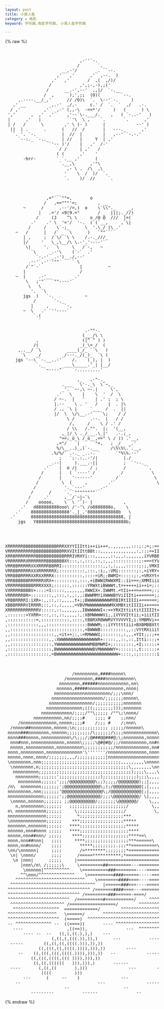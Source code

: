 ```yaml
---
layout: post
title: 小美人鱼
category : 电影
keyword: 字符画,电影字符画, 小美人鱼字符画

---
```

{% raw %}
<pre>


                             ,-''`-. 
                            /       `._ 
                      __,-'/       _.  `--. 
                    ,'   ,'      ,'  ,--.  ) 
                  ,'   ,'       /  ,(  ,/)/ 
                 /           ,',;-,-),;(' 
                /      __.-',--'  ,,|/  `-.__ 
               /  ,      ),',;;  (O)(        `--. 
     ,.----.__/_,'      // /O)\  `.  \--'`-.     ) 
   ,' __         _,.-'  ,/,-     c.' /  `.  `  ,/   .-. 
  / ,'         ,'  _,-' (,,-\  -==*'/     )   (      ) \ 
 ','      ,  ,'  ,'     ,'--`\-.___/.    ,   ( `-..-'   ) 
 |      ,'   |          ``'\  \ ,    `.       `.      ,' 
 | /   /      \        ,' \ )- )      |            --' ) 
  ||  | .      .      (   //  /       |   ---._      ,' 
   `. '. `-.          |  //  |        |   ,--' `-.-.' 
     `--:._ `-.._     | //   |     Y  | ,' 
                 `'-- )'/    |   ,'  /-' 
                     / /     | ,'   / 
                    ( (      ,'    ' 
       -hrr-        ` `.__ ,'      ( 
                     `.__,\      ,'"\ 
                        ,- \ .  /\  ,\ 
                       '    \  /  )/  `. 
                       `.    )/  //     `.


                    _
                ,="` `""=,       o
               /   ,=="""'=;        , __
       ~      /      ,--'/=,)  o    \`\\"._     _,
             |   .='/ <9(9.="       / _  |||;._//)
            /     (J    ^\ \     o_/@ @  ///  |=(
          .'    .' \  '='/  '-.  ( (`__,     ,`\|
         /     /    \`-;_      \  '.\_/ |\_.'   
    ~   /      |   /` _  \      )   `""```
       | ,     ;  /`\/ `\ \    /.-._///_
       |/     '   \_,\__/\ \.-'.'----'`
        \|     '.   \     \   /`-,   ~
          `\     _.-'\    (`-`  .'
            `-.-' _.-')__./,--'
         .--'`,-'`'""`    ` \
        /`"`-`               |          ~
       |                     /
    ~  |     .-'__         .'
        \   ;'"`  `""----'`
         \   \
          '.  `\
       jgs  )   `-.            ~
           /       `-._
          |     ,      `-,
       ~  \   .' `''----`
           `.(
             `

                               .-""-.
                              (___/\ \
            ,                 (|^ ^ ) )
           /(                _)_\=_/  (
     ,..__/ `\          ____(_/_ ` \   ) 
      `\    _/        _/---._/(_)_  `\ (
    jgs '--\ `-.__..-'    /.    (_), |  ) 
            `._        ___\_____.'_| |__/
               `~----"`   `-.........'

                            ,_   ,-"-._
                      .___   \'-._\  \`~,_
                      _'. `~-,\ ~-.|     \',
                    .'   \    |    \  '  /  \
                   / ~-.  |   '    | .' ;  ; \
                   |.--    \ . '   /    |  . |\
                   / ., `\ |     `___  /  .  ||
                   |/  \  \/\__.-'   `\;    / /
                        \ /      .--.  |   / /
                         /,     /    \ / .' /
                        / \\   /."".  |;  '(__,
                      ,_|/_\ ._/___.\_|'   .-.;_,
                     "==;_o_\ /_o__,==" \ / )) .'__,
                    ,="/    |      "=,   ; _/   _.'
                    %/\__..)_,)`-.__     /\%\%\.`.__,
                  .%/%/` .-._ _..-. `      `"%\%.--'
                     ;   `;-.:..-'/|          |./
                 _.--|     ).___.-||          ;  `'--._
               .'    |  o /|     / ;          /        `,
              /      |   ( `----' /          /           \
             /       |    '------'         /`             \
            /         \  (     ,        .'`                \
           /           '._`---'     _.-'                    ;
          /      /     `._`""""""""`                         ;
         /     .'      ,__/`~|~`\                            |
        /    ooooo,    \  \ '`)- |            ,              |
      .'   d888888888ooo\ /'-'\ /o8888888o,    \             |
    .'    888888888888888'._|_.'888888888888b   \            |
  .'      888888888888888888888888888888888888, |            ;
     jgs   Y88888888888888888888888888888888888b;            /




XRRRRRRBBBBBBBBBBBBBRRRXXYYIIItti++ii++=,.,,,,,,,:::;:;=;:==========;;
VRRRRRRRRRRBBBBBBBBBBBRRXVItIIttBBt::,,,,,,,,,,,,,,:,:::=+IIi++=======
XRRBRRRRRRRRBBBBBBBBBBBRRRIVRXYi:::,,,,,,::,,,:,,,,,,,iYVRBBB+++====,:
VRRRRRRRXRRRRRRRBBBBBBBXt:::,:,:::,::,:,,,::::::::::;:===tYV++;=+===;,
VRRBBRRRRRXXXRRRRBBRRI::::::::::::::::,,:,:,,,,:::::;:;,VMXI==;=;=++=:
VRRBBRRRRRXXXRRRRRRX;::::::::::,:::,:i;,:VMi:::::::;:,=iYRY+=:::::=++;
VRRBBBRRRRXXRXXRRRX:::::::::::,::::=iR;;BWMI=:::::;:,=VRXYt+;:;...,=+=
VRRBBBBBBRRRRRRXRX+:::::::::,:::,+iBWWIRWWXMI::ii===;XMMIiii;::,....;=
VRRRRRBBBBBRRRXXXX;::::::,::::::YRWXtiBWWWt,t=+++++ii++i=;:::;::,.....
VXRRRRBBBBV+::::=I:::::,,,,,,,,XWWIX+.IWWMt.=tIi++==+====;:;;::::.....
VRRRRRRBR=::::::::,,:::,:,,:,,:BWWMMYiXWWWBYViIIIti++=====;;;:::;,....
VRBBRRRRI:iXR+:,,::,::,,,,,t+;;BWWWWWWWWWRRBIRtIIIIi+======;;;:=+=....
XBBBRRRRVIRRRR;::,::,:,,,,,=VBVMWWWWWWWWWMXXMBtitIIIIi++======i=,,:,..
XRRRRRRRRRRRRV:::::,::,,,,,,,,IBWWWWWI+:=+YRXIttiititIIIIIt+==ii;,,,::
,:::::::+YXRR=:::,::,::,,,,,:,:XBMWWWWVi;,iVYVVIttii;+iiitIIi+i+=:,...
,:::::::::::=,:::::::::::,::::,tBBRXRBWWRVYYVVVYI;i:YMBMVi++++===;,,..
,::::::::::::,,,::::::::::::::::BWWWM;:;iYYttttiii+BXBMBBXtt++++==;,,,
,,::::::::::::::::::::::::::::,=BWWWB::::::::::,,:;VYtRXiiitti++===;,,
,,:::::::::::::::::,,=it+=;:,:=RMWWWI;:::::::,:,,,+YIt;;:;+++ii++++i+:
,,:::::::::::::::,,:XWWWWWWWWWWWWWWWR+:::::,,::,::,Itti:::;+++++=;;+i=
,,::::::::::::::::,YWWWWWWWWWWWWWMBBMWMI+;::::::::,+I;:::::++++++;::::
,:::::::::::::::::,BWWWWWWWWWWWWWWBVMWWWWWY=:::::::,t::::::+IIii+++:::
,::::::::::::::::,=BWWWWWWWWWWWWWWWWWWWWWWWW+::::,:;:::::::iIiii++++;:


                                                                   
                          /nnnnnnnnn,####nnnnn\
                       /nnnnnnnnnn,####nnnnnnmnnnn\
                     nnnnnnnn,######nnnnnnnnnnnn,nn\
                    nnnnnn,#####nnnnnnnnnnnnnn,nnnn|
                   nnnnnnnnnnnnnnnnnnnnnn/;;;\nnn/
                  nnnnnnnnnnnnnnnnnnnn/;;;;;;;nnnnn\
                 nnnnnnnnnnnnnnnnn/;;;;;;;;;;;nnnnnnn
                nnnnnnnnnnnnnn;(((;;;;;;;;)));nnnnnnn
              nnnnnnnnnnnn/;;;;/""\;;;;; /""\;\nnnn/
           nnnnnnnnnnn,nn/;;;;#    ;;;; #    ;;nnn/
     /nnnnnnnnnnnnnn,nnnnn;;;;#    /;;; #    /;nnn\
  /nnnnn##nnnnnnnn,nnnnn;\n;;;;;;;;;;;;; ;;;;;/nnnnnn\
 nnnnn###nnnnnnnn,nnnnnn;;;;;;;;;/\;;;;;;/\;;;nnnnnnnnnnnnn\
 nnnn###nnnnn,nnnnnnnnnnn\/\;;;/;@###@@###@;\;nnnnnnnn,nnnnnnn\
  nnn#nnn,nnnnnnnnnnnnn,nnnnn\;;;;;\@#@#@/;;/nnnnnnnnnn,nn#nnnnnnn\
  nnnnn,nnnnnnnnnnn,nnnnnnnnnn\;;;;;;;;;;;/nnnnnnnnnnnnn,nn##nnn,nnn
 nnnn,nnnnnnnnn,nnnnnnnnnnnnnn'\'''''''/nnnnnnnnnnnnnnn,nnnn##nnn,nnn
 nnnnn,nnnn,nnnn/;;;;;;;,,,/;;;;;;;;;;;|nnnnnnnnnnnnnnnnnnnnn#nnnn,nn
 \nnnnnnnn,nnn;;;;;;;;;;;;;;;;;;;;;;;;;;;;;;;,,,,,,,,,\nnnnnnnnnn/ |n
  \nnnnnnnn,n;;;;;;;;;;;;;;;;;;;;;;;;;;;;;;;;;;;\,,,,,,,,\nnnnnn/  n/
   nnnnnnnnnn;;;;;;;;;;;;;;;;;;;;;;;;;;;;;;;;;;;;);;;;\,,,,\nnnn
    nnnnnnnnn;;;;;;;';;;;;;;;;;;;;;;;);;;;;;;;;;;;;);;;\,,,,\nnn
     nnnnnnnnn;;;;;;';;;/@@@@@@@@@@\;;);;;;/@@@@@@@@);;|,,,,,nnn
 /n\  nnnnnnnn;;;;;;;';@@@@@@@@@@@@@@\;);/@@@@@@@@@@@|;|,,,,,|nn\  /n
 nnnnnnnnn,nnn;;;;;;;'@@@@@@@@@@@@@@@@\;/@@@@@@@@@@@@|;|,,,,,|nnnunnn
 nnnnnnnnnnnnnn;;;;;;';;@@@@@@@@@@@@@/;;;\@@@@@@@@@@/ \|,,,,,|nnnnnnn
  \nnnnn,nnnnnn;;;;;;; ;;@@@@@@@@@@/;;;;;;;\@@@@@@@/    \,,,,|\nnnn/
    n,nnnnnnnnn;;;;;;;   ;;;;;;;;;;;;;;;;;;;;;;/         \,,,|
 n\ nnnnnnnnnnnn;;;;;;     \;;;;;;;;;;;;;;;;;;/           \,/
 nnnnnnnnnnnnnnn;;;;;;      *;;;;;;;;;;;;;;;;;***
 \nnnnnnnnnnnnnn;;;;;;    ***;;;;;;;;;;;;;;;;;*****
 nnnnnnn,nnnnnnn;;;;;;   ****;;;;;;;;;;;;;;;;;;*****
 nnnnnn,nnn#nnnn ;;;;;   ****;;;;;;;;;;;;;;;;;;;****
 nnnnn,nnn##nnn/ ;;;;;    ****;;;;;;;;;;;;;;;;;;****==\
 nnnn,nnn##nnn|   ;;;;     ****;;;;;;;;;;;;;;;;;***======\
 nnnn,nn#nnnn/    ;;;;       *****;;;;;;;;;.;;;**==========\
 \nn/\nnnnnn|     ;;;;       /=********;;;;;;;;*=============\
  \n| \nnnn/      ;;;;      /=====***********;*================\
   \n |nnn|      ;;;;;     |=====================================\
      |nnn\/n\ /;;;;;;\     \=========##=========---===============\
       \nnnnnn|^^^^^^^^^^    \==========###========----=============|
      ^^\nnn/^^^^^^^^^^^^^^    \==========####======-----===========/
    ^^^^^^^^^^^^^^^^^^^^^^^^^^^    \========####====----==========/
  ^^^^^^^^^^^^^^^^^^^^^^^^^^^^^^^^^   |======###===----========/  ^^^
 ^^^^^^^^^^^^^^^^^^^^^^^^^^^^^^^^ /=======####====---=======/   ^^^^^^
 ^^^^^^^^^^^^^^^^^^^^^^^^^^^^ /=========###======-====/      ^^^^^^^^^
 ^^^^^^^^^^^^^^^^^^^^^^^^  /==========#===========/     ^^^^^^^^^^^^^
  ^^^^^^^^^^^^^^^^^^^^^ /==================/        ^^^^^^^^^^^^^^
   ^^^^^^^^^^^^^^^^^^  =============/        ^^^^^^^^^^^^^^^^^^^^^^^
 ^^^^^^^^^^^^^^^^^^^   \======/       ^^^^^^^^^^^^^^^^^^^^^^^^^^^^^^^^
 ^^^^^^^^^^^^^^^^^^^^  (=====)  ^^^^^^^^^^^^^^^^^^^^^^^^^^^^^^^^^^^^^^
 -- ^^^^^^^^^^^^^^ --  ((====))       ---- ^^^^^^^^^^^^^^^^^^^^^^^^-
   ----                 ,((==)),               ---  ^^^^^^^^^^^^^
       ---- --  --   ((,(,((.),),)    ---
                  (,((,(,(((.)),)),)      ---           ----        -
  -----        ((,((,((,((((.))),)),))
             ((,(((,((,((((.)))),))),))        ----            ----
     --    ((,(((,(((,((((.)))),))),))   --            -----        --
          ((,(((,((((,((( )))),))),))
           ((,((,((((((   ))),))),)       ------
  ----       (,((,((       ),)))                ---        ---      --
              ((((         )))
       ---      (     --    )                ---            ---
    --                              ---                -----
                       --                     --
          ---------           ------               --          --- </pre>
{% endraw %}
